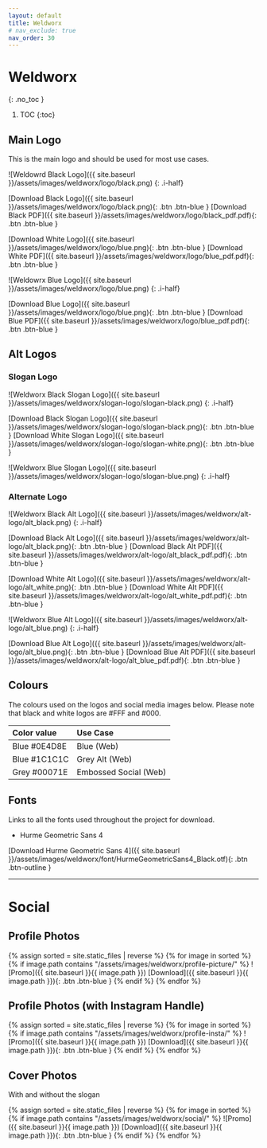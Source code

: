 ```yaml
---
layout: default
title: Weldworx
# nav_exclude: true
nav_order: 30
---
```


# Weldworx
{: .no_toc }

1. TOC
{:toc}

## Main Logo

This is the main logo and should be used for most use cases. 

![Weldowrd Black Logo]({{ site.baseurl }}/assets/images/weldworx/logo/black.png)
{: .i-half}

[Download Black Logo]({{ site.baseurl }}/assets/images/weldworx/logo/black.png){: .btn .btn-blue }
[Download Black PDF]({{ site.baseurl }}/assets/images/weldworx/logo/black_pdf.pdf){: .btn .btn-blue }

[Download White Logo]({{ site.baseurl }}/assets/images/weldworx/logo/blue.png){: .btn .btn-blue }
[Download White PDF]({{ site.baseurl }}/assets/images/weldworx/logo/blue_pdf.pdf){: .btn .btn-blue }

![Weldowrx Blue Logo]({{ site.baseurl }}/assets/images/weldworx/logo/blue.png)
{: .i-half}

[Download Blue Logo]({{ site.baseurl }}/assets/images/weldworx/logo/blue.png){: .btn .btn-blue }
[Download Blue PDF]({{ site.baseurl }}/assets/images/weldworx/logo/blue_pdf.pdf){: .btn .btn-blue }

## Alt Logos

### Slogan Logo

![Weldworx Black Slogan Logo]({{ site.baseurl }}/assets/images/weldworx/slogan-logo/slogan-black.png)
{: .i-half}

[Download Black Slogan Logo]({{ site.baseurl }}/assets/images/weldworx/slogan-logo/slogan-black.png){: .btn .btn-blue }
[Download White Slogan Logo]({{ site.baseurl }}/assets/images/weldworx/slogan-logo/slogan-white.png){: .btn .btn-blue }

![Weldworx Blue Slogan Logo]({{ site.baseurl }}/assets/images/weldworx/slogan-logo/slogan-blue.png)
{: .i-half}

### Alternate Logo

![Weldworx Black Alt Logo]({{ site.baseurl }}/assets/images/weldworx/alt-logo/alt_black.png)
{: .i-half}

[Download Black Alt Logo]({{ site.baseurl }}/assets/images/weldworx/alt-logo/alt_black.png){: .btn .btn-blue }
[Download Black Alt PDF]({{ site.baseurl }}/assets/images/weldworx/alt-logo/alt_black_pdf.pdf){: .btn .btn-blue }

[Download White Alt Logo]({{ site.baseurl }}/assets/images/weldworx/alt-logo/alt_white.png){: .btn .btn-blue }
[Download White Alt PDF]({{ site.baseurl }}/assets/images/weldworx/alt-logo/alt_white_pdf.pdf){: .btn .btn-blue }


![Weldworx Blue Alt Logo]({{ site.baseurl }}/assets/images/weldworx/alt-logo/alt_blue.png)
{: .i-half}

[Download Blue Alt Logo]({{ site.baseurl }}/assets/images/weldworx/alt-logo/alt_blue.png){: .btn .btn-blue }
[Download Blue Alt PDF]({{ site.baseurl }}/assets/images/weldworx/alt-logo/alt_blue_pdf.pdf){: .btn .btn-blue }


## Colours

The colours used on the logos and social media images below. Please note that black and white logos are #FFF and #000.

| Color value    | Use Case  | 
|:---------------|:---------------------|
| <span class="d-inline-block p-2 mr-1 v-align-middle" style="background-color:#0E4D8E" ></span> Blue #0E4D8E | Blue (Web) |
| <span class="d-inline-block p-2 mr-1 v-align-middle" style="background-color:#1C1C1C" ></span> Blue #1C1C1C | Grey Alt (Web) |
| <span class="d-inline-block p-2 mr-1 v-align-middle" style="background-color:#00071E" ></span> Grey #00071E | Embossed Social (Web) |

## Fonts

Links to all the fonts used throughout the project for download.

* Hurme Geometric Sans 4

[Download Hurme Geometric Sans 4]({{ site.baseurl }}/assets/images/weldworx/font/HurmeGeometricSans4_Black.otf){: .btn .btn-outline }

---

# Social

## Profile Photos

{% assign sorted = site.static_files | reverse %}
{% for image in sorted %}
{% if image.path contains "/assets/images/weldworx/profile-picture/" %}
![Promo]({{ site.baseurl }}{{ image.path }})
[Download]({{ site.baseurl }}{{ image.path }}){: .btn .btn-blue }
{% endif %}
{% endfor %}


## Profile Photos (with Instagram Handle)

{% assign sorted = site.static_files | reverse %}
{% for image in sorted %}
{% if image.path contains "/assets/images/weldworx/profile-insta/" %}
![Promo]({{ site.baseurl }}{{ image.path }})
[Download]({{ site.baseurl }}{{ image.path }}){: .btn .btn-blue }
{% endif %}
{% endfor %}


## Cover Photos

With and without the slogan

{% assign sorted = site.static_files | reverse %}
{% for image in sorted %}
{% if image.path contains "/assets/images/weldworx/social/" %}
![Promo]({{ site.baseurl }}{{ image.path }})
[Download]({{ site.baseurl }}{{ image.path }}){: .btn .btn-blue }
{% endif %}
{% endfor %}

